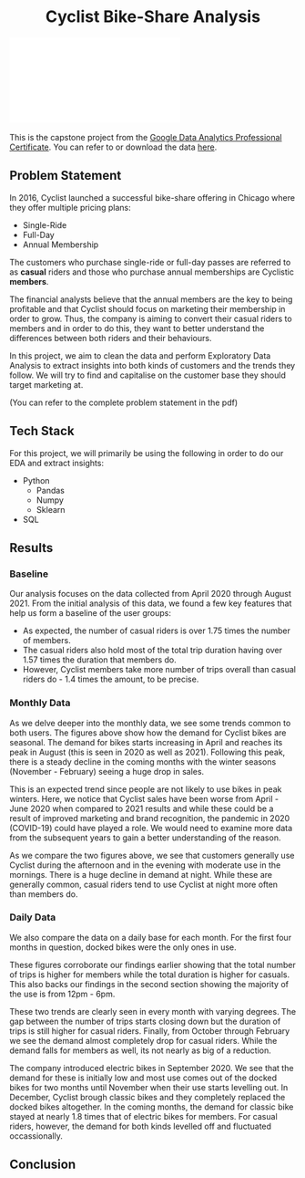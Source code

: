 <h1 align="center"> Cyclist Bike-Share Analysis </h1>

![april](april.pdf)


This is the capstone project from the [Google Data Analytics Professional Certificate](https://www.coursera.org/professional-certificates/google-data-analytics). 
You can refer to or download the data [here](https://divvy-tripdata.s3.amazonaws.com/index.html).



## Problem Statement
In 2016, Cyclist launched a successful bike-share offering in Chicago where they offer multiple pricing plans:
- Single-Ride
- Full-Day
- Annual Membership

The customers who purchase single-ride or full-day passes are referred to as **casual** riders and those who purchase annual memberships are Cyclistic **members**.

The financial analysts believe that the annual members are the key to being profitable and that Cyclist should focus on marketing their membership in order to grow. Thus, the company is aiming to convert their casual riders to members and in order to do this, they want to better understand the differences between both riders and their behaviours.

In this project, we aim to clean the data and perform Exploratory Data Analysis to extract insights into both kinds of customers and the trends they follow. We will try to find and capitalise on the customer base they should target marketing at.

(You can refer to the complete problem statement in the pdf)

## Tech Stack
For this project, we will primarily be using the following in order to do our EDA and extract insights:
- Python
  - Pandas
  - Numpy 
  - Sklearn
- SQL

## Results

### Baseline
Our analysis focuses on the data collected from April 2020 through August 2021.
From the initial analysis of this data, we found a few key features that help us form a baseline of the user groups:
- As expected, the number of casual riders is over 1.75 times the number of members.
- The casual riders also hold most of the total trip duration having over 1.57 times the duration that members do.
- However, Cyclist members take more number of trips overall than casual riders do - 1.4 times the amount, to be precise.

### Monthly Data
As we delve deeper into the monthly data, we see some trends common to both users. The figures above show how the demand for Cyclist bikes are seasonal. The demand for bikes starts increasing in April and reaches its peak in August (this is seen in 2020 as well as 2021). Following this peak, there is a steady decline in the coming months with the winter seasons (November - February) seeing a huge drop in sales.

This is an expected trend since people are not likely to use bikes in peak winters. Here, we notice that Cyclist sales have been worse from April - June 2020 when compared to 2021 results and while these could be a result of improved marketing and brand recognition, the pandemic in 2020 (COVID-19) could have played a role. We would need to examine more data from the subsequent years to gain a better understanding of the reason.

As we compare the two figures above, we see that customers generally use Cyclist during the afternoon and in the evening with moderate use in the mornings. There is a huge decline in demand at night. While these are generally common, casual riders tend to use Cyclist at night more often than members do.

### Daily Data
We also compare the data on a daily base for each month. For the first four months in question, docked bikes were the only ones in use.

These figures corroborate our findings earlier showing that the total number of trips is higher for members while the total duration is higher for casuals. This also backs our findings in the second section showing the majority of the use is from 12pm - 6pm.

These two trends are clearly seen in every month with varying degrees. The gap between the number of trips starts closing down but the duration of trips is still higher for casual riders. Finally, from October through February we see the demand almost completely drop for casual riders. While the demand falls for members as well, its not nearly as big of a reduction.

The company introduced electric bikes in September 2020. We see that the demand for these is initially low and most use comes out of the docked bikes for two months until November when their use starts levelling out. 
In December, Cyclist brough classic bikes and they completely replaced the docked bikes altogether. In the coming months, the demand for classic bike stayed at nearly 1.8 times that of electric bikes for members. For casual riders, however, the demand for both kinds levelled off and fluctuated occassionally.


## Conclusion

